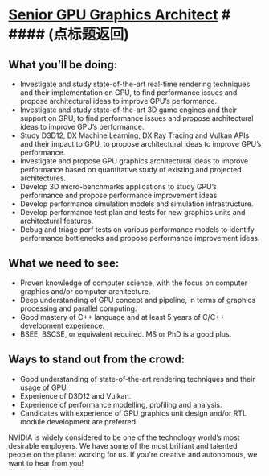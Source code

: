# [Senior GPU Graphics Architect](https://github.com/CarraZhou/NVIDIA-Position/blob/master/NVIDIA-Positions.md) # #### (点标题返回) ####

## What you’ll be doing: ##
- Investigate and study state-of-the-art real-time rendering techniques and their implementation on GPU, to find performance issues and propose architectural ideas to improve GPU’s performance.
- Investigate and study state-of-the-art 3D game engines and their support on GPU, to find performance issues and propose architectural ideas to improve GPU’s performance.
- Study D3D12, DX Machine Learning, DX Ray Tracing and Vulkan APIs and their impact to GPU, to propose architectural ideas to improve GPU’s performance.
- Investigate and propose GPU graphics architectural ideas to improve performance based on quantitative study of existing and projected architectures.
- Develop 3D micro-benchmarks applications to study GPU’s performance and propose performance improvement ideas.
- Develop performance simulation models and simulation infrastructure.
- Develop performance test plan and tests for new graphics units and architectural features.
- Debug and triage perf tests on various performance models to identify performance bottlenecks and propose performance improvement ideas.

## What we need to see: ##
- Proven knowledge of computer science, with the focus on computer graphics and/or computer architecture.
- Deep understanding of GPU concept and pipeline, in terms of graphics processing and parallel computing.
- Good mastery of C++ language and at least 5 years of C/C++ development experience.
- BSEE, BSCSE, or equivalent required. MS or PhD is a good plus.

## Ways to stand out from the crowd: ##
- Good understanding of state-of-the-art rendering techniques and their usage of GPU.
- Experience of D3D12 and Vulkan.
- Experience of performance modelling, profiling and analysis.
- Candidates with experience of GPU graphics unit design and/or RTL module development are preferred.

NVIDIA is widely considered to be one of the technology world’s most desirable employers. We have some of the most brilliant and talented people on the planet working for us. If you're creative and autonomous, we want to hear from you!
